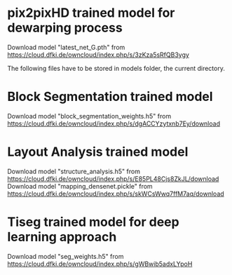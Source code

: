# pix2pixHD trained model for dewarping process
Download model "latest_net_G.pth" from https://cloud.dfki.de/owncloud/index.php/s/3zKza5sRfQB3ygy

The following files have to be stored in models folder, the current directory.
# Block Segmentation trained model
Download model "block_segmentation_weights.h5" from https://cloud.dfki.de/owncloud/index.php/s/dgACCYzytxnb7Ey/download

# Layout Analysis trained model
Download model "structure_analysis.h5" from https://cloud.dfki.de/owncloud/index.php/s/E85PL48Cjs8ZkJL/download
Download model "mapping_densenet.pickle" from https://cloud.dfki.de/owncloud/index.php/s/skWCsWwq7ffM7aq/download

# Tiseg trained model for deep learning approach
Download model "seg_weights.h5" from https://cloud.dfki.de/owncloud/index.php/s/gWBwib5adxLYpoH

